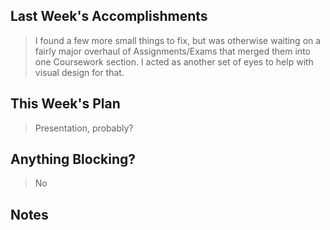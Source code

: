 ## Last Week's Accomplishments

> I found a few more small things to fix, but was otherwise waiting on a fairly major overhaul of Assignments/Exams that merged them into one Coursework section. I acted as another set of eyes to help with visual design for that.

## This Week's Plan

> Presentation, probably?

## Anything Blocking?

> No

## Notes

> 
